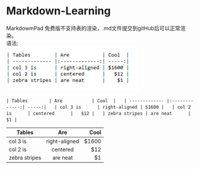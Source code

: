 # Markdown-Learning

MarkdowmPad 免费版不支持表的渲染，.md文件提交到gitHub后可以正常渲染。  
语法:  
![](https://github.com/RamboTong/Markdown-Learning/blob/master/pic/md01.png)  

`
| Tables        | Are           | Cool  |  
| ------------- |:-------------:| -----:|  
| col 3 is      | right-aligned | $1600 |  
| col 2 is      | centered      |   $12 |  
| zebra stripes | are neat      |    $1 |  
`

| Tables        | Are           | Cool  |
| ------------- |:-------------:| -----:|
| col 3 is      | right-aligned | $1600 |
| col 2 is      | centered      |   $12 |
| zebra stripes | are neat      |    $1 |


